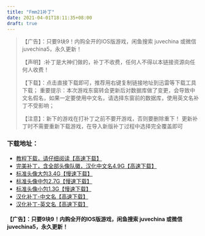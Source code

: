 ```yaml
---
title: "Fmm21补丁"
date: 2021-04-01T18:11:35+08:00
draft: true
---
```

>【广告】：只要9块9！内购全开的IOS版游戏，闲鱼搜索 juvechina 或微信 juvechina5，永久更新！
>
>【声明】:补丁是大神们做的，补丁不收费，任何人不得以本链接资源向任何人收费！
>
>【下载】：点击直接下载即可，推荐用右键复制链接地址到迅雷等下载工具下载；
>重要提示：本次游戏东窗转会更新后对数据库做了变更，会导致中文名假名，如果一定要使用中文名，请选择东窗前的数据库，使用英文名补丁不受影响；
>
>【注意】：新下的游戏在打补丁之前不要开游戏，否则要删除重下！
>     更新补丁时不需要重新下载游戏，在导入新版补丁过程中选择完全覆盖即可
### 下载地址：
- [教程下载，请仔细阅读【高速下载】](http://shop.juventus.cc/logo/fmm_jiaocheng.doc)
- [完美补丁，含全部头像队徽，汉化中文名4.9G【高速下载】](http://shop.juventus.cc/logo/fmm21_logo_chinese.zip)
- [标准头像大包3.4G【慢速下载】](ftp://juvechina:juvechina@ftp.juve.cc/pa90.zip)
- [标准头像中包2.7G【慢速下载】](ftp://juvechina:juvechina@ftp.juve.cc/pa100.zip)
- [标准头像小包1.3G【慢速下载】](ftp://juvechina:juvechina@ftp.juve.cc/pa120.zip)
- [汉化补丁-中文名【高速下载】](http://shop.juventus.cc/logo/v3.3_chinese.zip)
- [汉化补丁-英文名【高速下载】](http://shop.juventus.cc/logo/v3.3_eng.zip)
#### 【广告】：只要9块9！内购全开的IOS版游戏，闲鱼搜索 juvechina 或微信 juvechina5，永久更新！
